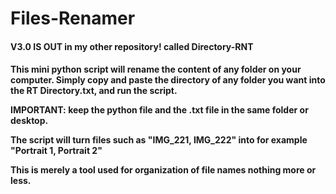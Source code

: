 # Files-Renamer

<h4>V3.0 IS OUT in my other repository! called Directory-RNT<h4>


This mini python script will rename the content of any folder on your computer. Simply copy and paste the directory of any folder you want into the RT Directory.txt, and run the script.

<b>IMPORTANT:</b> keep the python file and the .txt file in the same folder or desktop. 

The script will turn files such as "IMG_221, IMG_222" into for example "Portrait 1, Portrait 2"

This is merely a tool used for organization of file names nothing more or less.
